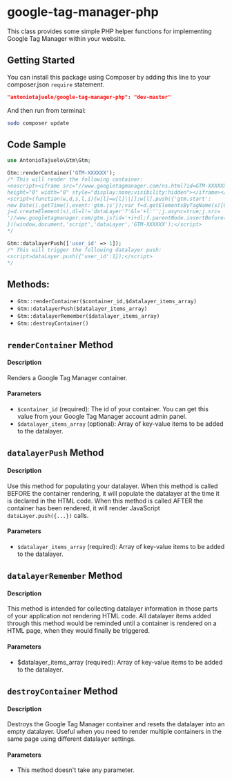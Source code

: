 # google-tag-manager-php
This class provides some simple PHP helper functions for implementing Google Tag Manager within your website.

## Getting Started

You can install this package using Composer by adding this line to your composer.json ```require``` statement.
```json
"antoniotajuelo/google-tag-manager-php": "dev-master"
```

And then run from terminal:
```Bash
sudo composer update
```

## Code Sample

```php
use AntonioTajuelo\Gtm\Gtm;

Gtm::renderContainer('GTM-XXXXXX');
/* This will render the following container:
<noscript><iframe src="//www.googletagmanager.com/ns.html?id=GTM-XXXXXX"
height="0" width="0" style="display:none;visibility:hidden"></iframe></noscript>
<script>(function(w,d,s,l,i){w[l]=w[l]||[];w[l].push({'gtm.start':
new Date().getTime(),event:'gtm.js'});var f=d.getElementsByTagName(s)[0],
j=d.createElement(s),dl=l!='dataLayer'?'&l='+l:'';j.async=true;j.src=
'//www.googletagmanager.com/gtm.js?id='+i+dl;f.parentNode.insertBefore(j,f);
})(window,document,'script','dataLayer','GTM-XXXXXX');</script>
*/

Gtm::datalayerPush(['user_id' => 1]);
/* This will trigger the following datalayer push:
<script>dataLayer.push({'user_id':1});</script>
*/
```

## Methods:

- ```Gtm::renderContainer($container_id,$datalayer_items_array)```
- ```Gtm::datalayerPush($datalayer_items_array)```
- ```Gtm::datalayerRemember($datalayer_items_array)```
- ```Gtm::destroyContainer()```

## ```renderContainer``` Method

#### Description
Renders a Google Tag Manager container.

#### Parameters
- ```$container_id``` (required): The id of your container. You can get this value from your Google Tag Manager account admin panel.
- ```$datalayer_items_array``` (optional): Array of key-value items to be added to the datalayer.

## ```datalayerPush``` Method

#### Description
Use this method for populating your datalayer. When this method is called BEFORE the container rendering, it will populate the datalayer at the time it is declared in the HTML code. When this method is called AFTER the container has been rendered, it will render JavaScript ```dataLayer.push({...})``` calls.

#### Parameters
- ```$datalayer_items_array``` (required): Array of key-value items to be added to the datalayer.

## ```datalayerRemember``` Method

#### Description
This method is intended for collecting datalayer information in those parts of your application not rendering HTML code. All datalayer items added through this method would be reminded until a container is rendered on a HTML page, when they would finally be triggered.

#### Parameters
- $datalayer_items_array (required): Array of key-value items to be added to the datalayer.

## ```destroyContainer``` Method

#### Description
Destroys the Google Tag Manager container and resets the datalayer into an empty datalayer. Useful when you need to render multiple containers in the same page using different datalayer settings.

#### Parameters
- This method doesn't take any parameter.